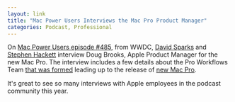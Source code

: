 ```yaml
---
layout: link
title: "Mac Power Users Interviews the Mac Pro Product Manager"
categories: Podcast, Professional
---
```


On [Mac Power Users episode #485](https://www.relay.fm/mpu/485), from WWDC, [David Sparks](https://twitter.com/MacSparky) and [Stephen Hackett](https://twitter.com/ismh) interview Doug Brooks, Apple Product Manager for the new Mac Pro. The interview includes a few details about the Pro Workflows Team [that was formed](https://techcrunch.com/2018/04/05/apples-2019-imac-pro-will-be-shaped-by-workflows/) leading up to the release of [new Mac Pro](https://www.apple.com/mac-pro/).

It's great to see so many interviews with Apple employees in the podcast community this year.